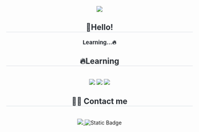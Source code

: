 <div align= "center">
    <img src="https://capsule-render.vercel.app/api?type=waving&color=5387ee&height=180&text=Welcome!&animation=&fontColor=ffffff&fontSize=70" />
    </div>
    <div align= "center"> 
    <h2 style="border-bottom: 1px solid #d8dee4; color: #282d33;"> 🥔Hello! </h2>  
    <div style="font-weight: 700; font-size: 15px; text-align: center; color: #282d33;"> Learning...🔥 </div> 
    </div>
    <div align= "center">
    <h2 style="border-bottom: 1px solid #d8dee4; color: #282d33;"> 🔥Learning </h2> <br> 
    <div style="margin: 0 auto; text-align: center;" align= "center"> <img src="https://img.shields.io/badge/Python-3776AB?style=for-the-badge&logo=Python&logoColor=white">
          <img src="https://img.shields.io/badge/HTML5-E34F26?style=for-the-badge&logo=HTML5&logoColor=white">
          <img src="https://img.shields.io/badge/Javascript-F7DF1E?style=for-the-badge&logo=Javascript&logoColor=white">
          </div>
    </div>
   <div align="center">
    <h2 style="border-bottom: 1px solid #d8dee4; color: #282d33;"> 🧑‍💻 Contact me </h2> <br> 
    <div align="center"> 
        <a href=mailto:f.potato.potage@gmail.com> 
            <img src="https://img.shields.io/badge/Gmail-EA4335?style=for-the-badge&logo=Gmail&logoColor=white&link=mailto:f.potato.potage@gmail.com">
        </a>
        <img alt="Static Badge" src="https://img.shields.io/badge/f.potato.potage%40gmail.com-blue">
    </div>
    <div align="center">  </div> 
</div>

    
